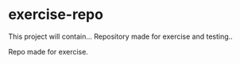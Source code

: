 # exercise-repo

This project will contain...
Repository made for exercise and testing..

Repo made for exercise.
